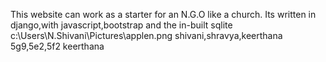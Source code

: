 This website can work as a starter for an N.G.O like a church.
Its written in django,with javascript,bootstrap and the in-built sqlite
c:\Users\N.Shivani\Pictures\applen.png
shivani,shravya,keerthana
5g9,5e2,5f2 keerthana
